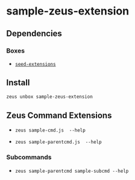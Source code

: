 
sample-zeus-extension 
====================




## Dependencies
### Boxes
* [`seed-extensions`](seed-extensions.md)




## Install
```bash
zeus unbox sample-zeus-extension
```


## Zeus Command Extensions
* ```zeus sample-cmd.js  --help```

* ```zeus sample-parentcmd.js  --help```

### Subcommands
* ```zeus sample-parentcmd sample-subcmd --help```
